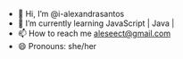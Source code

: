 - 👋 Hi, I’m @i-alexandrasantos
- 🌱 I’m currently learning JavaScript | Java | 
- 📫 How to reach me aleseect@gmail.com
- 😄 Pronouns: she/her

<!---
i-alexandrasantos/i-alexandrasantos is a ✨ special ✨ repository because its `README.md` (this file) appears on your GitHub profile.
--->
